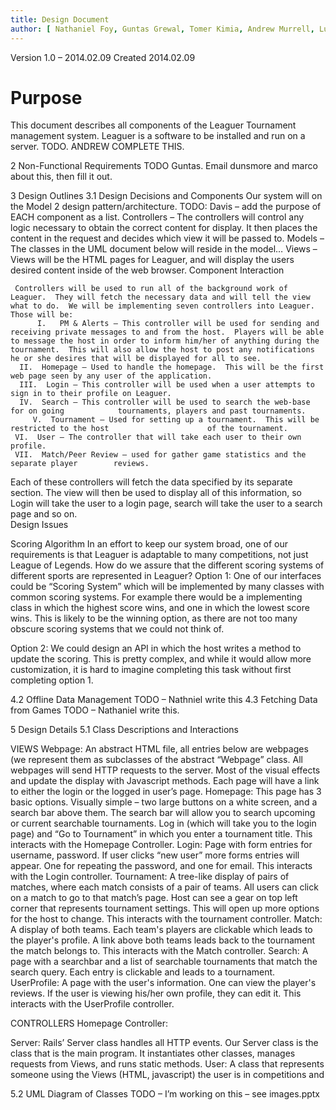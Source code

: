 ```yaml
---
title: Design Document
author: [ Nathaniel Foy, Guntas Grewal, Tomer Kimia, Andrew Murrell, Luke Shumaker, Davis Webb ]
---
```

Version 1.0 – 2014.02.09 
Created 2014.02.09

# Purpose

This document describes all components of the Leaguer Tournament
management system. Leaguer is a software to be installed and run on a
server. TODO. ANDREW COMPLETE THIS.
 
2 Non-Functional Requirements
TODO Guntas. Email dunsmore and marco about this, then fill it out. 

3 Design Outlines 
3.1 Design Decisions and Components
Our system will on the Model 2 design pattern/architecture. TODO: Davis – add the purpose of EACH component as a list.
Controllers – The controllers will control any logic necessary to obtain the correct content for display.  It then places the content in the request and decides which view it will be passed to.
Models – The classes in the  UML document below will reside in the model…
Views – Views will be the HTML pages for Leaguer, and will display the users desired content inside of the web browser. 
Component Interaction

     Controllers will be used to run all of the background work of Leaguer.  They will fetch the necessary data and will tell the view what to do.  We will be implementing seven controllers into Leaguer.  Those will be:
	      I.   PM & Alerts – This controller will be used for sending and receiving private messages to and from the host.  Players will be able to message the host in order to inform him/her of anything during the tournament.  This will also allow the host to post any notifications he or she desires that will be displayed for all to see.  
      II.  Homepage – Used to handle the homepage.  This will be the first web page seen by any user of the application.
      III.  Login – This controller will be used when a user attempts to sign in to their profile on Leaguer.  
      IV.  Search – This controller will be used to search the web-base for on going            tournaments, players and past tournaments.
	     V.  Tournament – Used for setting up a tournament.  This will be restricted to the host 	  		          of the tournament.
     VI.  User – The controller that will take each user to their own profile.
     VII.  Match/Peer Review – used for gather game statistics and the separate player 		  reviews.
Each of these controllers will fetch the data specified by its separate section.  The view will then be used to display all of this information, so Login will take the user to a login page, search will take the user to a search page and so on.  
Design Issues
 
Scoring Algorithm
In an effort to keep our system broad, one of our requirements is that Leaguer is adaptable to many competitions, not just League of Legends. How do we assure that the different scoring systems of different sports are represented in Leaguer?
Option 1: One of our interfaces could be “Scoring System” which will be implemented by many classes with common scoring systems. For example there would be a implementing class in which the highest score wins, and one in which the lowest score wins. This is likely to be the winning option, as there are not too many obscure scoring systems that we could not think of. 

Option 2: We could design an API in which the host writes a method to update the scoring. This is pretty complex, and while it would allow more customization, it is hard to imagine completing this task without first completing option 1.

4.2 Offline Data Management
TODO – Nathniel write this
4.3 Fetching Data from Games
TODO – Nathaniel write this.

5 Design Details
5.1 Class Descriptions and Interactions

VIEWS
Webpage: An abstract HTML file, all entries below are webpages (we represent them as subclasses of the abstract “Webpage” class. All webpages will send HTTP requests to the server. Most of the visual effects and update the display with Javascript methods. Each page will have a link to either the login or the logged in user’s page. 
Homepage: This page has 3 basic options. Visually simple – two large buttons on a white screen, and a search bar above them. The search bar will allow you to search upcoming or current searchable tournaments. Log in (which will take you to the login page) and “Go to Tournament” in which you enter a tournament title. This interacts with the Homepage Controller.
Login: Page with form entries for username, password. If user clicks “new user” more forms entries will appear. One for repeating the password, and one for email. This interacts with the Login controller.
Tournament: A tree-like display of pairs of matches, where each match consists of a pair of teams. All users can click on a match to go to that match’s page.  Host can see a gear on top left corner that represents tournament settings. This will open up more options for the host to change. This interacts with the tournament controller.
Match: A display of both teams. Each team's players are clickable which leads to the player's profile. A link above both teams leads back to the tournament the match belongs to. This interacts with the Match controller.
Search: A page with a searchbar and a list of searchable tournaments that match the search query. Each entry is clickable and leads to a tournament.
UserProfile: A page with the user's information. One can view the player's reviews. If the user is viewing his/her own profile, they can edit it. This interacts with the UserProfile controller.


CONTROLLERS
Homepage Controller: 

Server: Rails’ Server class handles all HTTP events. Our Server class is the class that is the main program. It instantiates other classes, manages requests from Views, and runs static methods.
User: A class that represents someone using the Views (HTML, javascript) the user is in competitions and 
		

5.2 UML Diagram of Classes
TODO – I’m working on this – see images.pptx
